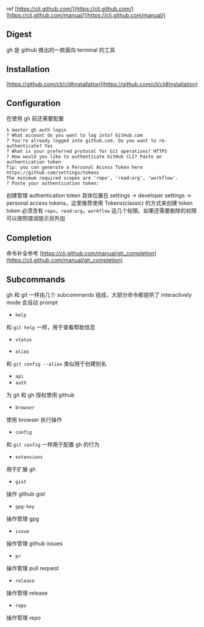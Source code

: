 ref
[https://cli.github.com/](https://cli.github.com/)
[https://cli.github.com/manual/](https://cli.github.com/manual/)
## Digest
gh 是 github 推出的一款面向 terminal 的工具
## Installation
[https://github.com/cli/cli#installation](https://github.com/cli/cli#installation)
## Configuration
在使用 gh 前还需要配置
```
λ master gh auth login
? What account do you want to log into? GitHub.com
? You're already logged into github.com. Do you want to re-authenticate? Yes
? What is your preferred protocol for Git operations? HTTPS
? How would you like to authenticate GitHub CLI? Paste an authentication token
Tip: you can generate a Personal Access Token here https://github.com/settings/tokens
The minimum required scopes are 'repo', 'read:org', 'workflow'.
? Paste your authentication token: 
```
创建管理 authentication token 具体位置在 settings -> developer settings -> personal access tokens，这里推荐使用 Tokens(classic) 的方式来创建 token
token 必须含有 `repo`，`read:org`，`workflow` 这几个权限。如果还需要删除的权限可以按照错误提示另外加
## Completion
命令补全参考
[https://cli.github.com/manual/gh_completion](https://cli.github.com/manual/gh_completion)
## Subcommands
gh 和 git 一样由几个 subcommands 组成，大部分命令都提供了 interactively mode 会自动 prompt

- `help`

和 `git help` 一样，用于查看帮助信息

- `status`

- `alias`

和 `git config --alias` 类似用于创建别名

- `api`
- `auth`

为 git 和 gh 授权使用 github

- `browser`

使用 browser 执行操作

- `config`

和 `git config` 一样用于配置 gh 的行为

- `extensions`

用于扩展 gh

- `gist`

操作 github gist

- `gpg-key`

操作管理 gpg

- `issue`

操作管理 github issues

- `pr`

操作管理 pull request

- `release`

操作管理 release

- `repo`

操作管理 repo

